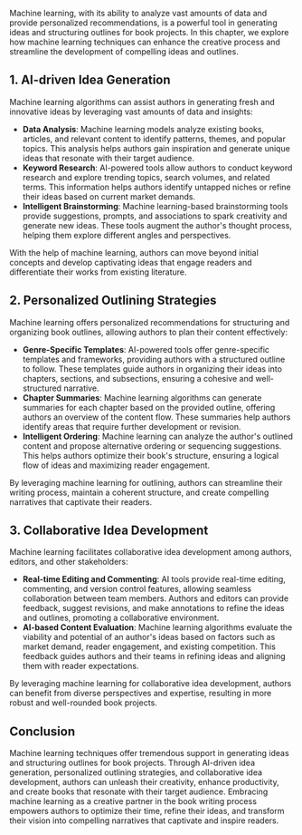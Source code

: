 

Machine learning, with its ability to analyze vast amounts of data and provide personalized recommendations, is a powerful tool in generating ideas and structuring outlines for book projects. In this chapter, we explore how machine learning techniques can enhance the creative process and streamline the development of compelling ideas and outlines.

**1. AI-driven Idea Generation**
--------------------------------

Machine learning algorithms can assist authors in generating fresh and innovative ideas by leveraging vast amounts of data and insights:

* **Data Analysis**: Machine learning models analyze existing books, articles, and relevant content to identify patterns, themes, and popular topics. This analysis helps authors gain inspiration and generate unique ideas that resonate with their target audience.
* **Keyword Research**: AI-powered tools allow authors to conduct keyword research and explore trending topics, search volumes, and related terms. This information helps authors identify untapped niches or refine their ideas based on current market demands.
* **Intelligent Brainstorming**: Machine learning-based brainstorming tools provide suggestions, prompts, and associations to spark creativity and generate new ideas. These tools augment the author's thought process, helping them explore different angles and perspectives.

With the help of machine learning, authors can move beyond initial concepts and develop captivating ideas that engage readers and differentiate their works from existing literature.

**2. Personalized Outlining Strategies**
----------------------------------------

Machine learning offers personalized recommendations for structuring and organizing book outlines, allowing authors to plan their content effectively:

* **Genre-Specific Templates**: AI-powered tools offer genre-specific templates and frameworks, providing authors with a structured outline to follow. These templates guide authors in organizing their ideas into chapters, sections, and subsections, ensuring a cohesive and well-structured narrative.
* **Chapter Summaries**: Machine learning algorithms can generate summaries for each chapter based on the provided outline, offering authors an overview of the content flow. These summaries help authors identify areas that require further development or revision.
* **Intelligent Ordering**: Machine learning can analyze the author's outlined content and propose alternative ordering or sequencing suggestions. This helps authors optimize their book's structure, ensuring a logical flow of ideas and maximizing reader engagement.

By leveraging machine learning for outlining, authors can streamline their writing process, maintain a coherent structure, and create compelling narratives that captivate their readers.

**3. Collaborative Idea Development**
-------------------------------------

Machine learning facilitates collaborative idea development among authors, editors, and other stakeholders:

* **Real-time Editing and Commenting**: AI tools provide real-time editing, commenting, and version control features, allowing seamless collaboration between team members. Authors and editors can provide feedback, suggest revisions, and make annotations to refine the ideas and outlines, promoting a collaborative environment.
* **AI-based Content Evaluation**: Machine learning algorithms evaluate the viability and potential of an author's ideas based on factors such as market demand, reader engagement, and existing competition. This feedback guides authors and their teams in refining ideas and aligning them with reader expectations.

By leveraging machine learning for collaborative idea development, authors can benefit from diverse perspectives and expertise, resulting in more robust and well-rounded book projects.

**Conclusion**
--------------

Machine learning techniques offer tremendous support in generating ideas and structuring outlines for book projects. Through AI-driven idea generation, personalized outlining strategies, and collaborative idea development, authors can unleash their creativity, enhance productivity, and create books that resonate with their target audience. Embracing machine learning as a creative partner in the book writing process empowers authors to optimize their time, refine their ideas, and transform their vision into compelling narratives that captivate and inspire readers.
